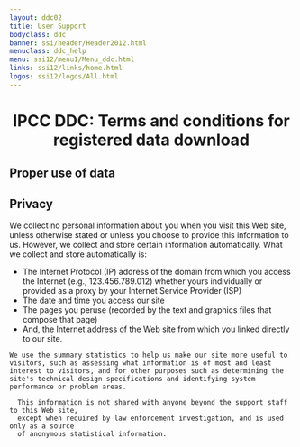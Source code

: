 ```yaml
---
layout: ddc02
title: User Support
bodyclass: ddc
banner: ssi/header/Header2012.html
menuclass: ddc_help
menu: ssi12/menu1/Menu_ddc.html
links: ssi12/links/home.html
logos: ssi12/logos/All.html
---
```

<div id="pagetitle">
<h1 align="center">IPCC DDC: Terms and conditions for registered data download</h1>
</div>
<!-- End of Page Title Block -->

<h2>Proper use of data</h2>

<h2>Privacy</h2>

 We collect no personal information about you when you visit this Web site, unless otherwise stated or unless you choose to provide this information to us. However, we collect and store certain information automatically. What we collect and store automatically is:

<ul>
<li> The Internet Protocol (IP) address of the domain from which you access the Internet (e.g., 123.456.789.012) whether yours individually or provided as a proxy by your Internet Service Provider (ISP)</li>
<li> The date and time you access our site</li>
<li> The pages you peruse (recorded by the text and graphics files that compose that page)</li>
<li> And, the Internet address of the Web site from which you linked directly to our site. </li>
</ul>

    We use the summary statistics to help us make our site more useful to visitors, such as assessing what information is of most and least interest to visitors, and for other purposes such as determining the site's technical design specifications and identifying system performance or problem areas.

      This information is not shared with anyone beyond the support staff to this Web site,
      except when required by law enforcement investigation, and is used only as a source
      of anonymous statistical information.
